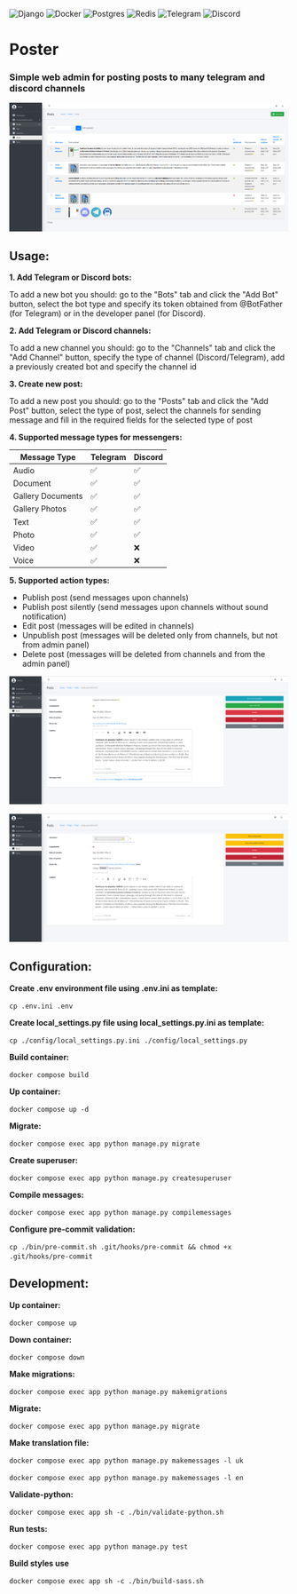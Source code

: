 ![Django](https://img.shields.io/badge/django-%23092E20.svg?style=for-the-badge&logo=django&logoColor=white)
![Docker](https://img.shields.io/badge/docker-%230db7ed.svg?style=for-the-badge&logo=docker&logoColor=white)
![Postgres](https://img.shields.io/badge/postgres-%23316192.svg?style=for-the-badge&logo=postgresql&logoColor=white)
![Redis](https://img.shields.io/badge/redis-%23DD0031.svg?style=for-the-badge&logo=redis&logoColor=white)
![Telegram](https://img.shields.io/badge/Telegram-2CA5E0?style=for-the-badge&logo=telegram&logoColor=white)
![Discord](https://img.shields.io/badge/Discord-%235865F2.svg?style=for-the-badge&logo=discord&logoColor=white)

# Poster

### Simple web admin for posting posts to many telegram and discord channels

![](https://github.com/LookiMan/Poster/blob/main/screenshots/posts.png)

## Usage:

**1. Add Telegram or Discord bots:**

To add a new bot you should: go to the "Bots" tab and click the "Add Bot" button, select the bot type and specify its token obtained from @BotFather (for Telegram) or in the developer panel (for Discord).

**2. Add Telegram or Discord channels:**

To add a new channel you should: go to the "Channels" tab and click the "Add Channel" button, specify the type of channel (Discord/Telegram), add a previously created bot and specify the channel id

**3. Create new post:**

To add a new post you should: go to the "Posts" tab and click the "Add Post" button, select the type of post, select the channels for sending message and fill in the required fields for the selected type of post

**4. Supported message types for messengers:**

|       Message Type    |   Telegram    |       Discord |
| --------------------- | ------------- | ------------- |
|          Audio        |       ✅      |      ✅       |
|         Document      |       ✅      |      ✅       |
|   Gallery Documents   |       ✅      |      ✅       |
|     Gallery Photos    |       ✅      |      ✅       |
|          Text         |       ✅      |      ✅       |
|         Photo         |       ✅      |      ✅       |
|         Video         |       ✅      |      ❌       |
|         Voice         |       ✅      |      ❌       |


**5. Supported action types:**

- Publish post (send messages upon channels)
- Publish post silently (send messages upon channels without sound notification)
- Edit post (messages will be edited in channels)
- Unpublish post (messages will be deleted only from channels, but not from admin panel)
- Delete post (messages will be deleted from channels and from the admin panel)

![](https://github.com/LookiMan/Poster/blob/main/screenshots/published_post.png)

![](https://github.com/LookiMan/Poster/blob/main/screenshots/unpublished_post.png)

## Configuration:

**Create .env environment file using .env.ini as template:**

`cp .env.ini .env`

**Create local_settings.py file using local_settings.py.ini as template:**

`cp ./config/local_settings.py.ini ./config/local_settings.py`

**Build container:**

`docker compose build`

**Up container:**

`docker compose up -d`

**Migrate:**

`docker compose exec app python manage.py migrate`

**Create superuser:**

`docker compose exec app python manage.py createsuperuser`

**Compile messages:**

`docker compose exec app python manage.py compilemessages`

**Configure pre-commit validation:**

`cp ./bin/pre-commit.sh .git/hooks/pre-commit && chmod +x .git/hooks/pre-commit`

## Development:

**Up container:**

`docker compose up`

**Down container:**

`docker compose down`

**Make migrations:**

`docker compose exec app python manage.py makemigrations`

**Migrate:**

`docker compose exec app python manage.py migrate`

**Make translation file:**

`docker compose exec app python manage.py makemessages -l uk`

`docker compose exec app python manage.py makemessages -l en`

**Validate-python:**

`docker compose exec app sh -c ./bin/validate-python.sh`

**Run tests:**

`docker compose exec app python manage.py test`

**Build styles use**

`docker compose exec app sh -c ./bin/build-sass.sh`
